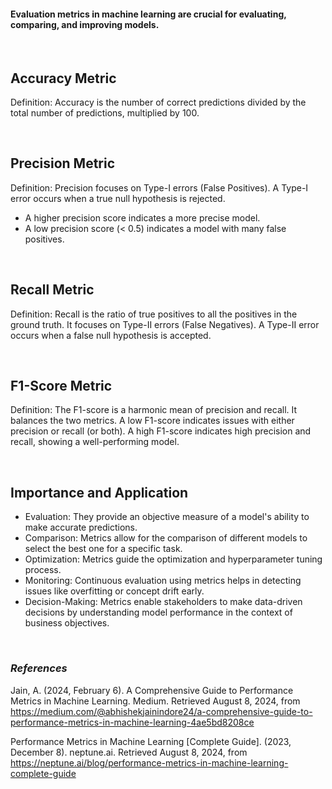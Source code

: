 #### Evaluation metrics in machine learning are crucial for evaluating, comparing, and improving models.

<br>

## **Accuracy Metric**
Definition: Accuracy is the number of correct predictions divided by the total number of predictions, multiplied by 100.

<br>

## **Precision Metric**
Definition: Precision focuses on Type-I errors (False Positives). A Type-I error occurs when a true null hypothesis is rejected.
* A higher precision score indicates a more precise model.
* A low precision score (< 0.5) indicates a model with many false positives.

<br>

## **Recall Metric**
Definition: Recall is the ratio of true positives to all the positives in the ground truth. It focuses on Type-II errors (False Negatives). A Type-II error occurs when a false null hypothesis is accepted.

<br>

## **F1-Score Metric**
Definition: The F1-score is a harmonic mean of precision and recall. It balances the two metrics.
A low F1-score indicates issues with either precision or recall (or both).
A high F1-score indicates high precision and recall, showing a well-performing model.

<br>

## **Importance and Application**
* Evaluation: They provide an objective measure of a model's ability to make accurate predictions.
* Comparison: Metrics allow for the comparison of different models to select the best one for a specific task.
* Optimization: Metrics guide the optimization and hyperparameter tuning process.
* Monitoring: Continuous evaluation using metrics helps in detecting issues like overfitting or concept drift early.
* Decision-Making: Metrics enable stakeholders to make data-driven decisions by understanding model performance in the context of business objectives.

<br>

### *References*
Jain, A. (2024, February 6). A Comprehensive Guide to Performance Metrics in Machine Learning. Medium. Retrieved August 8, 2024, from https://medium.com/@abhishekjainindore24/a-comprehensive-guide-to-performance-metrics-in-machine-learning-4ae5bd8208ce

Performance Metrics in Machine Learning [Complete Guide]. (2023, December 8). neptune.ai. Retrieved August 8, 2024, from https://neptune.ai/blog/performance-metrics-in-machine-learning-complete-guide


